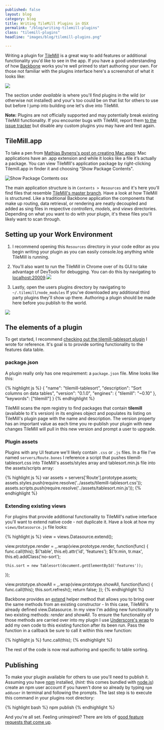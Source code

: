 ```yaml
---
published: false
layout: blog
category: blog
title: Writing TileMill Plugins in OSX
permalink: "/blog/writing-tilemill-plugins"
class: "tilemill-plugins"
headline: "images/blog/tilemill-plugins.png"

---
```


Writing a plugin for [TileMill](http://mapbox.com/tilemill) is a great way to add features or additional functionality you'd like to see in the app. If you have a good understanding of how [Backbone](http://backbonejs.org) works you're well primed to start authoring your own. For those not familiar with the plugins interface here's a screenshot of what it looks like:

![](http://cl.ly/LIVX/screenshot_2012-12-02Screen%20Shot%202012-12-02%20at%205.06.47%20PM.png)

The section under _available_ is where you'll find plugins in the wild (or otherwise not installed) and your's too could be on that list for others to use but before I jump into building one let's dive into TileMill.

<div class='note'>
<strong>Note:</strong> Plugins are not officially supported and may potentially break existing TileMill functionality. If you encounter bugs with TileMill, report them <a href='https://github.com/mapbox/tilemill/issues'>to the issue tracker</a> but disable any custom plugins you may have and test again.
</div>

## TileMill.app

To take a pen from [Mathias Bynens's post on creating Mac apps](http://mathiasbynens.be/notes/shell-script-mac-apps): Mac applications have an .app extension and while it looks like a file it’s actually a package. You can view TileMIll's application package by right-clicking Tilemill.app in finder it and choosing “Show Package Contents".

![Show Package Contents osx](http://cl.ly/image/431x2V1m3m3g/screenshot_2012-11-05Screen%20Shot%202012-11-05%20at%208.02.40%20PM.png)

The main application structure is in `Contents > Resources` and it's here you'll find files that resemble [TileMill's master branch](https://github.com/mapbox/tilemill). Have a look at how TileMill is structured. Like a traditional Backbone application the components that make up routing, data retrieval, or rendering are neatly decoupled and added as sing files in respective _controllers_, _models_, and _views_ directories. Depending on what you want to do with your plugin, it's these files you'll likely want to scan through.

## Setting up your Work Environment

1. I recommend opening this `Resources` directory in your code editor as you begin writing your plugin as you can easily console.log anything while TileMill is running.

2. You'll also want to run the TileMill in Chrome over of its GUI to take advantage of DevTools for debugging. You can do this by navigating to [localhost:20009](http://localhost:20009).![](http://cl.ly/image/2l3L00080j1e/screenshot_2012-12-02Screen%20Shot%202012-12-02%20at%201.26.46%20PM.png)

3. Lastly, open the users plugins directory by navigating to `~/.tilemill/node_modules` If you've downloaded any additional third party plugins they'll show up there. Authoring a plugin should be made here before you publish to the world.

![](http://cl.ly/image/2K0C1Y2x1w3x/screenshot_2012-11-06Screen%20Shot%202012-11-06%20at%209.58.29%20AM.png)

## The elements of a plugin

To get started, I recommend [checking out the tilemill-tablesort plugin](https://github.com/tristen/tilemill-tablesort) I wrote for reference. It's goal is to provide sorting functionality to the features data table.

### package.json

A plugin really only has one requirement: a `package.json` file. Mine looks like this:

{% highlight js %}
{
    "name": "tilemill-tablesort",
    "description": "Sort columns on data tables",
    "version": "0.1.0",
    "engines": {
    "tilemill": "~0.10"
    },
    "keywords": ["tilemill"]
}
{% endhighlight %}

TileMill scans the npm registry to find packages that contain __tilemill__ (available to it's version) in its engines object and populates its listing on TileMill's plugin page with the name and description. The version property has an important value as each time you re-publish your plugin with new changes TileMill will pull in this new version and prompt a user to upgrade.

### Plugin assets

Plugins with any UI feature we'll likely contain `.css` or `.js` files. In a file I've named `servers/Route.bones` I reference a script that pushes tilemill-tablesort.css into TileMill's assets/styles array and tablesort.min.js file into the assets/scripts array:

{% highlight js %}
var assets = servers['Route'].prototype.assets;
assets.styles.push(require.resolve('../assets/tilemill-tablesort.css'));
assets.scripts.push(require.resolve('../assets/tablesort.min.js'));
{% endhighlight %}

### Extending existing views

For plugins that provide additional functionality to TileMill's native interface you'll want to extend native code - not duplicate it. Have a look at how my `views/Datasource.js` file looks:

{% highlight js %}
view = views.Datasource.extend();

view.prototype.render = _.wrap(view.prototype.render, function(func) {
    func.call(this);
    $('table', this.el).attr('id', 'features');
    $('tr.min, tr.max', this.el).addClass('no-sort');

    this.sort = new Tablesort(document.getElementById('features'));
});

view.prototype.showAll = _.wrap(view.prototype.showAll, function(func) {
    func.call(this);
    this.sort.refresh();
    return false;
});
{% endhighlight %}

Backbone provides an [extend](http://backbonejs.org/#View-extend) helper method that allows you to bring over the same methods from an existing constructor - In this case, TileMill's already defined view.Datasource. In my view I'm adding new functionality to two existing methods: _render_ and _showAll_. To ensure the functionality of those methods are carried over into my plugin I use [Underscore's wrap](http://underscorejs.org/#wrap) to add my own code to this existing function after its been run. Pass the function in a callback be sure to call it within this new function:

{% highlight js %}
func.call(this);
{% endhighlight %}

The rest of the code is now real authoring and specific to table sorting.

## Publishing

To make your plugin available for others to use you'll need to publish it. Assuming you have [npm](npmjs.org) installed, (_hint:_ this comes bundled with [node.js](http://nodejs.org)) create an npm user account if you haven't done so already by typing `npm adduser` in terminal and following the prompts. The last step is to execute this command in your plugins root directory:

{% highlight bash %}
npm publish
{% endhighlight %}

And you're all set. Feeling uninspired? There are lots of [good feature requests that come up](https://github.com/mapbox/tilemill/issues?labels=plugins&page=1&state=open).
